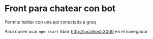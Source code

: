 # Front para chatear con bot

Permite hablar con una api conectada a groq

Para correr usar `npm start`
Abrir [http://localhost:3000](http://localhost:3000) en el navegador


